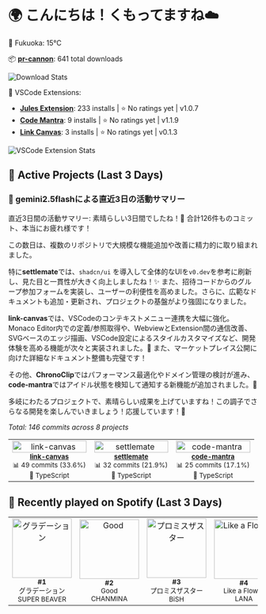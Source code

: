 <!-- weather-greeting:start -->
# 🌍 こんにちは！くもってますね☁️
📍 Fukuoka: 15°C
<!-- weather-greeting:end -->

<!-- stats:start -->
📦 **[pr-cannon](https://github.com/is0692vs/pr-cannon)**: 641 total downloads

![Download Stats](https://quickchart.io/chart?c=%7B%22type%22%3A%22line%22%2C%22data%22%3A%7B%22labels%22%3A%5B%222025-10-24%22%2C%222025-10-25%22%2C%222025-10-26%22%2C%222025-10-27%22%2C%222025-10-28%22%2C%222025-10-29%22%2C%222025-10-30%22%2C%222025-10-31%22%2C%222025-11-01%22%5D%2C%22datasets%22%3A%5B%7B%22label%22%3A%22pr-cannon%22%2C%22data%22%3A%5B366%2C366%2C589%2C601%2C613%2C634%2C636%2C641%2C641%5D%2C%22borderColor%22%3A%22%23FF6384%22%2C%22backgroundColor%22%3A%22transparent%22%2C%22tension%22%3A0.4%7D%5D%7D%2C%22options%22%3A%7B%22title%22%3A%7B%22display%22%3Atrue%2C%22text%22%3A%22npm%20Downloads%22%7D%2C%22scales%22%3A%7B%22yAxes%22%3A%5B%7B%22ticks%22%3A%7B%22beginAtZero%22%3Atrue%7D%7D%5D%7D%7D%7D&width=800&height=400)
<!-- stats:end -->

<!-- vscode-stats:start -->
🚀 VSCode Extensions:
- **[Jules Extension](https://github.com/is0692vs/jules-extension)**: 233 installs | ⭐ No ratings yet | v1.0.7
- **[Code Mantra](https://github.com/is0692vs/code-mantra)**: 9 installs | ⭐ No ratings yet | v1.1.9
- **[Link Canvas](https://github.com/is0692vs/link-canvas)**: 3 installs | ⭐ No ratings yet | v0.1.3

![VSCode Extension Stats](https://quickchart.io/chart?c=%7B%22type%22%3A%22line%22%2C%22data%22%3A%7B%22labels%22%3A%5B%222025-10-24%22%2C%222025-10-25%22%2C%222025-10-26%22%2C%222025-10-27%22%2C%222025-10-28%22%2C%222025-10-29%22%2C%222025-10-30%22%2C%222025-10-31%22%2C%222025-11-01%22%5D%2C%22datasets%22%3A%5B%7B%22label%22%3A%22Jules%20Extension%22%2C%22data%22%3A%5B86%2C86%2C108%2C125%2C129%2C184%2C202%2C225%2C233%5D%2C%22borderColor%22%3A%22%239966FF%22%2C%22backgroundColor%22%3A%22transparent%22%2C%22tension%22%3A0.4%7D%2C%7B%22label%22%3A%22Code%20Mantra%22%2C%22data%22%3A%5B0%2C0%2C5%2C7%2C7%2C8%2C8%2C9%2C9%5D%2C%22borderColor%22%3A%22%23FF9F40%22%2C%22backgroundColor%22%3A%22transparent%22%2C%22tension%22%3A0.4%7D%2C%7B%22label%22%3A%22Link%20Canvas%22%2C%22data%22%3A%5B0%2C0%2C0%2C0%2C0%2C0%2C3%2C3%2C3%5D%2C%22borderColor%22%3A%22%23FF6384%22%2C%22backgroundColor%22%3A%22transparent%22%2C%22tension%22%3A0.4%7D%5D%7D%2C%22options%22%3A%7B%22title%22%3A%7B%22display%22%3Atrue%2C%22text%22%3A%22VSCode%20Extension%20Installs%22%7D%2C%22scales%22%3A%7B%22yAxes%22%3A%5B%7B%22ticks%22%3A%7B%22beginAtZero%22%3Atrue%7D%7D%5D%7D%7D%7D&width=800&height=400)
<!-- vscode-stats:end -->

<!-- active-projects:start -->
## 🔨 Active Projects (Last 3 Days)

### 🤖 gemini2.5flashによる直近3日の活動サマリー

直近3日間の活動サマリー:
素晴らしい3日間でしたね！🎉 合計126件ものコミット、本当にお疲れ様です！

この数日は、複数のリポジトリで大規模な機能追加や改善に精力的に取り組まれました。

特に**settlemate**では、`shadcn/ui` を導入して全体的なUIを`v0.dev`を参考に刷新し、見た目と一貫性が大きく向上しましたね！✨ また、招待コードからのグループ参加フォームを実装し、ユーザーの利便性を高めました。さらに、広範なドキュメントも追加・更新され、プロジェクトの基盤がより強固になりました。

**link-canvas**では、VSCodeのコンテキストメニュー連携を大幅に強化。Monaco Editor内での定義/参照取得や、WebviewとExtension間の通信改善、SVGベースのエッジ描画、VSCode設定によるスタイルカスタマイズなど、開発体験を高める機能が次々と実装されました。🚀 また、マーケットプレイス公開に向けた詳細なドキュメント整備も完璧です！

その他、**ChronoClip**ではパフォーマンス最適化やドメイン管理の検討が進み、**code-mantra**ではアイドル状態を検知して通知する新機能が追加されました。🔔

多岐にわたるプロジェクトで、素晴らしい成果を上げていますね！この調子でさらなる開発を楽しんでいきましょう！応援しています！💪

_Total: 146 commits across 8 projects_

<table>
  <tr>
    <td align="center" width="33%">
      <a href="https://github.com/is0692vs/link-canvas" target="_blank">
        <img src="https://opengraph.githubassets.com/1/is0692vs/link-canvas" alt="link-canvas" width="100%" />
      </a>
      <br />
      <sub><strong><a href="https://github.com/is0692vs/link-canvas" target="_blank">link-canvas</a></strong></sub>
      <br />
      <sub>📊 49 commits (33.6%)</sub>
      <br />
      <sub>🔷 TypeScript </sub>
    </td>
    <td align="center" width="33%">
      <a href="https://github.com/is0692vs/settlemate" target="_blank">
        <img src="https://opengraph.githubassets.com/1/is0692vs/settlemate" alt="settlemate" width="100%" />
      </a>
      <br />
      <sub><strong><a href="https://github.com/is0692vs/settlemate" target="_blank">settlemate</a></strong></sub>
      <br />
      <sub>📊 32 commits (21.9%)</sub>
      <br />
      <sub>🔷 TypeScript </sub>
    </td>
    <td align="center" width="33%">
      <a href="https://github.com/is0692vs/code-mantra" target="_blank">
        <img src="https://opengraph.githubassets.com/1/is0692vs/code-mantra" alt="code-mantra" width="100%" />
      </a>
      <br />
      <sub><strong><a href="https://github.com/is0692vs/code-mantra" target="_blank">code-mantra</a></strong></sub>
      <br />
      <sub>📊 25 commits (17.1%)</sub>
      <br />
      <sub>🔷 TypeScript </sub>
    </td>
  </tr>
</table>

<!-- active-projects:end -->

<!-- spotify:start -->
## 🎵 Recently played on Spotify (Last 3 Days)

<table>
  <tr>
    <td align="center">
      <a href="https://open.spotify.com/track/79z4gwvetIY6Du3qx9fyPF" target="_blank">
        <img src="https://i.scdn.co/image/ab67616d0000b2736d9a4f8ab4e8df3742959d12" alt="グラデーション" width="120" />
      </a>
      <br />
      <sub><strong>#1</strong></sub>
      <br />
      <sub>グラデーション</sub>
      <br />
      <sub>SUPER BEAVER</sub>
    </td>
    <td align="center">
      <a href="https://open.spotify.com/track/1Z8JOVjvZNhwOdwOVqZPpI" target="_blank">
        <img src="https://i.scdn.co/image/ab67616d0000b273fc5e4067581a0bf29e65afbb" alt="Good" width="120" />
      </a>
      <br />
      <sub><strong>#2</strong></sub>
      <br />
      <sub>Good</sub>
      <br />
      <sub>CHANMINA</sub>
    </td>
    <td align="center">
      <a href="https://open.spotify.com/track/61Yl4bWKSUeNxe6jPgKq5c" target="_blank">
        <img src="https://i.scdn.co/image/ab67616d0000b27342f80e91cb2fa0f4a7570d8f" alt="プロミスザスター" width="120" />
      </a>
      <br />
      <sub><strong>#3</strong></sub>
      <br />
      <sub>プロミスザスター</sub>
      <br />
      <sub>BiSH</sub>
    </td>
    <td align="center">
      <a href="https://open.spotify.com/track/3SS77BL8QoIWyoK0u7pDGQ" target="_blank">
        <img src="https://i.scdn.co/image/ab67616d0000b273ae516ba0de5909fc9613a81b" alt="Like a Flower" width="120" />
      </a>
      <br />
      <sub><strong>#4</strong></sub>
      <br />
      <sub>Like a Flower</sub>
      <br />
      <sub>LANA</sub>
    </td>
    <td align="center">
      <a href="https://open.spotify.com/track/2YyI6tBurS8dCVhdPkpZp3" target="_blank">
        <img src="https://i.scdn.co/image/ab67616d0000b273c6dd72262bccee4d429f7b28" alt="オーケストラ" width="120" />
      </a>
      <br />
      <sub><strong>#5</strong></sub>
      <br />
      <sub>オーケストラ</sub>
      <br />
      <sub>BiSH</sub>
    </td>
  </tr>
</table>
<!-- spotify:end -->
